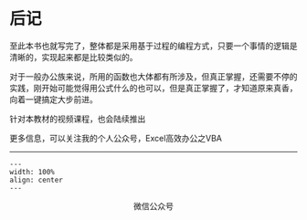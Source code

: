 # 后记


至此本书也就写完了，整体都是采用基于过程的编程方式，只要一个事情的逻辑是清晰的，实现起来都是比较类似的。

对于一般办公族来说，所用的函数也大体都有所涉及，但真正掌握，还需要不停的实践，刚开始可能觉得用公式什么的也可以，但是真正掌握了，才知道原来真香，向着一键搞定大步前进。

针对本教材的视频课程，也会陆续推出

更多信息，可以关注我的个人公众号，Excel高效办公之VBA

---
```{figure} image/logo.jpg
---
width: 100%
align: center
---
```
<center>微信公众号</center>


